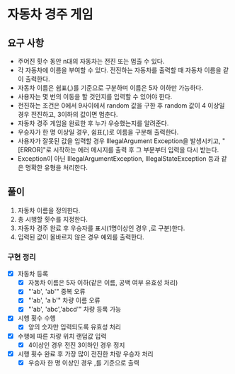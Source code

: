 # 자동차 경주 게임

## 요구 사항

- 주어진 횟수 동안 n대의 자동차는 전진 또는 멈출 수 있다.
- 각 자동차에 이름을 부여할 수 있다. 전진하는 자동차를 출력할 때 자동차 이름을 같이 출력한다.
- 자동차 이름은 쉼표(,)를 기준으로 구분하며 이름은 5자 이하만 가능하다.
- 사용자는 몇 번의 이동을 할 것인지를 입력할 수 있어야 한다.
- 전진하는 조건은 0에서 9사이에서 random 값을 구한 후 random 값이 4 이상일 경우 전진하고, 3이하의 값이면 멈춘다.
- 자동차 경주 게임을 완료한 후 누가 우승했는지를 알려준다.
- 우승자가 한 명 이상일 경우, 쉼표(,)로 이름을 구분해 출력한다.
- 사용자가 잘못된 값을 입력할 경우 IllegalArgument Exception을 발생시키고, "[ERROR]"로 시작하는 에러 메시지를 출력 후 그 부분부터 입력을 다시 받는다.
- Exception이 아닌 IllegalArgumentException, IllegalStateException 등과 같은 명확한 유형을 처리한다.

## 풀이

1. 자동차 이름을 정의한다.
2. 총 시행할 횟수를 지정한다.
3. 자동차 경주 완료 후 우승자를 표시(1명이상인 경우 ,로 구분)한다.
4. 입력된 값이 올바르지 않은 경우 예외를 출력한다.

### 구현 정리

- [x] 자동차 등록
  - [x] 자동차 이름은 5자 이하(같은 이름, 공백 여부 유효성 처리)
  - [x] "'ab', 'ab'" 중복 오류
  - [x] "'ab', 'a b'" 차량 이름 오류
  - [x] "'ab',    'abc','abcd'" 차량 등록 가능
- [x] 시행 횟수 수행
  - [x] 양의 숫자만 입력되도록 유효성 처리
- [x] 수행에 따른 차량 위치 랜덤값 입력
  - [x] 4이상인 경우 전진 3이하인 경우 정지
- [x] 시행 횟수 완료 후 가장 많이 전진한 차량 우승자 처리
  - [x] 우승자 한 명 이상인 경우 ,를 기준으로 출력
